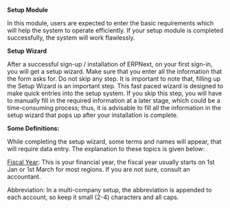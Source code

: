 **Setup Module**

In this module, users are expected to enter the basic requirements which will
help the system to operate efficiently. If your setup module is completed
successfully, the system will work flawlessly.

**Setup Wizard**

After a successful sign-up / installation of ERPNext, on your first sign-in,
you will get a setup wizard. Make sure that you enter all the information that
the form asks for. Do not skip any step. It is important to note that, filling
up the Setup Wizard is an important step. This fast paced wizard is designed
to make  quick entries into the setup system. If you skip this step, you will
have to manually fill in the required information at a later stage, which
could be a time-consuming process; thus, it is advisable to fill all the
information in the setup wizard that pops up after your installation is
complete.  

**Some Definitions:**

While completing the setup wizard, some terms and names will appear, that will
require data entry. The explanation to these topics is given below:

 [Fiscal Year](http://erpnext.org/fiscal-year): This is your financial year,
the fiscal year usually starts on 1st Jan or 1st March for most regions. If
you are not sure, consult an accountant.

Abbreviation: In a multi-company setup, the abbreviation is appended to each account, so keep it small (2-4) characters and all caps.

  

  

